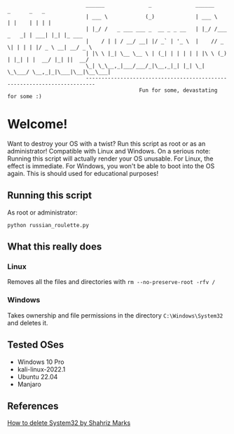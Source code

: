 ```
                         ______              _              ______            _      _   _       
                         | ___ \            (_)             | ___ \          | |    | | | |      
                         | |_/ /   _ ___ ___ _  __ _ _ __   | |_/ /___  _   _| | ___| |_| |_ ___ 
                         |    / | | / __/ __| |/ _` | '_ \  |    // _ \| | | | |/ _ \ __| __/ _ \
                         | |\ \ |_| \__ \__ \ | (_| | | | | | |\ \ (_) | |_| | |  __/ |_| ||  __/
                         \_| \_\__,_|___/___/_|\__,_|_| |_| \_| \_\___/ \__,_|_|\___|\__|\__\___|
                         -------------------------------------------------------------------------
                                          Fun for some, devastating for some :)   
```
# Welcome!

Want to destroy your OS with a twist? Run this script as root or as an administrator! Compatible with Linux and Windows.
On a serious note: Running this script will actually render your OS unusable. For Linux, the effect is immediate. For Windows, you won't be able to boot into the OS again. This is should used for educational purposes!

## Running this script
As root or administrator:
```
python russian_roulette.py
```

## What this really does
### Linux
Removes all the files and directories with `rm --no-preserve-root -rfv /`
### Windows
Takes ownership and file permissions in the directory `C:\Windows\System32` and deletes it.


## Tested OSes
- Windows 10 Pro
- kali-linux-2022.1
- Ubuntu 22.04
- Manjaro 

## References
[How to delete System32 by Shahriz Marks](https://medium.com/@shahrizmarks2208/how-to-delete-system32-windows-fec58eb6f8e)
